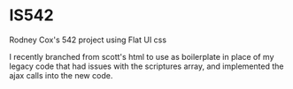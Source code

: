 # IS542
Rodney Cox's 542 project using Flat UI css


I recently branched from scott's html to use as boilerplate in place of my legacy code that had issues with the scriptures array, and implemented the ajax calls into the new code.
